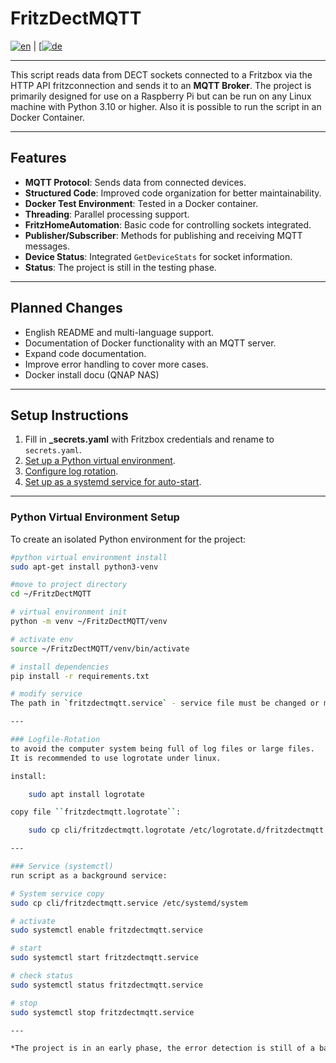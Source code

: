 # FritzDectMQTT

[![en](https://img.shields.io/badge/lang-en-red.svg)](README.md) | [[![de](https://img.shields.io/badge/lang-de-green.svg)](README.de.md)

---

This script reads data from DECT sockets connected to a Fritzbox via the HTTP API fritzconnection and sends it to an **MQTT Broker**. The project is primarily designed for use on a Raspberry Pi but can be run on any Linux machine with Python 3.10 or higher. Also it is possible to run the script in an Docker Container.

---

## Features

- **MQTT Protocol**: Sends data from connected devices.
- **Structured Code**: Improved code organization for better maintainability.
- **Docker Test Environment**: Tested in a Docker container.
- **Threading**: Parallel processing support.
- **FritzHomeAutomation**: Basic code for controlling sockets integrated.
- **Publisher/Subscriber**: Methods for publishing and receiving MQTT messages.
- **Device Status**: Integrated `GetDeviceStats` for socket information.
- **Status**: The project is still in the testing phase.

---

## Planned Changes

- English README and multi-language support.
- Documentation of Docker functionality with an MQTT server.
- Expand code documentation.
- Improve error handling to cover more cases.
- Docker install docu (QNAP NAS)

---

## Setup Instructions

1. Fill in **_secrets.yaml** with Fritzbox credentials and rename to `secrets.yaml`.
2. [Set up a Python virtual environment](#python-virtual-environment-setup).
3. [Configure log rotation](#log-rotation).
4. [Set up as a systemd service for auto-start](#systemd-service-setup).

---

### Python Virtual Environment Setup

To create an isolated Python environment for the project:

```bash
#python virtual environment install
sudo apt-get install python3-venv

#move to project directory
cd ~/FritzDectMQTT

# virtual environment init
python -m venv ~/FritzDectMQTT/venv

# activate env
source ~/FritzDectMQTT/venv/bin/activate

# install dependencies
pip install -r requirements.txt

# modify service
The path in `fritzdectmqtt.service` - service file must be changed or modified with your username of the system.

---

### Logfile-Rotation
to avoid the computer system being full of log files or large files.
It is recommended to use logrotate under linux.

install:

    sudo apt install logrotate

copy file ``fritzdectmqtt.logrotate``:

    sudo cp cli/fritzdectmqtt.logrotate /etc/logrotate.d/fritzdectmqtt 

---

### Service (systemctl)
run script as a background service:

# System service copy
sudo cp cli/fritzdectmqtt.service /etc/systemd/system

# activate
sudo systemctl enable fritzdectmqtt.service

# start
sudo systemctl start fritzdectmqtt.service

# check status 
sudo systemctl status fritzdectmqtt.service

# stop
sudo systemctl stop fritzdectmqtt.service

---

*The project is in an early phase, the error detection is still of a basic quality.*

